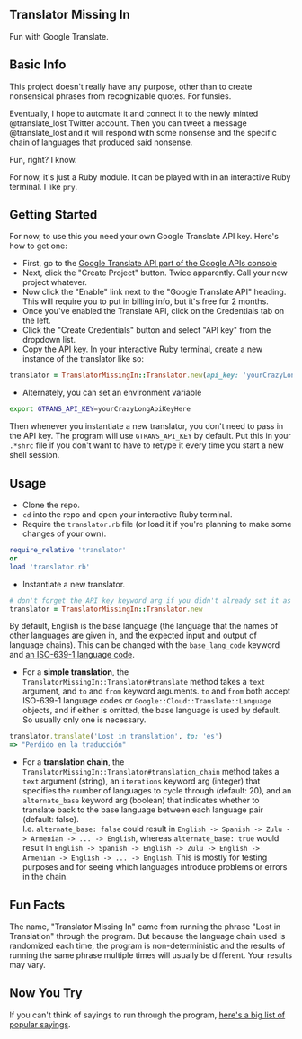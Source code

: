 ## Translator Missing In
Fun with Google Translate.

## Basic Info
This project doesn't really have any purpose, other than to create nonsensical phrases from recognizable quotes. For funsies.

Eventually, I hope to automate it and connect it to the newly minted @translate_lost Twitter account. Then you can tweet a message @translate_lost and it will respond with some nonsense and the specific chain of languages that produced said nonsense.

Fun, right? I know.

For now, it's just a Ruby module. It can be played with in an interactive Ruby terminal. I like `pry`.

## Getting Started
For now, to use this you need your own Google Translate API key. Here's how to get one:
* First, go to the [Google Translate API part of the Google APIs console](https://console.developers.google.com/apis/api/translate/overview)
* Next, click the "Create Project" button. Twice apparently. Call your new project whatever.
* Now click the "Enable" link next to the "Google Translate API" heading. This will require you to put in billing info, but it's free for 2 months.
* Once you've enabled the Translate API, click on the Credentials tab on the left.
* Click the "Create Credentials" button and select "API key" from the dropdown list.
* Copy the API key. In your interactive Ruby terminal, create a new instance of the translator like so:
```rb
translator = TranslatorMissingIn::Translator.new(api_key: 'yourCrazyLongApiKeyHere')
```
* Alternately, you can set an environment variable
```sh
export GTRANS_API_KEY=yourCrazyLongApiKeyHere
```
Then whenever you instantiate a new translator, you don't need to pass in the API key. The program will use `GTRANS_API_KEY` by default. Put this in your `.*shrc` file if you don't want to have to retype it every time you start a new shell session.

## Usage
* Clone the repo.
* `cd` into the repo and open your interactive Ruby terminal.
* Require the `translator.rb` file (or load it if you're planning to make some changes of your own).
```rb
require_relative 'translator'
or
load 'translator.rb'
```
* Instantiate a new translator.
```rb
# don't forget the API key keyword arg if you didn't already set it as an env var
translator = TranslatorMissingIn::Translator.new 
```
By default, English is the base language (the language that the names of other languages are given in, and the expected input and output of language chains). This can be changed with the `base_lang_code` keyword and [an ISO-639-1 language code](https://en.wikipedia.org/wiki/List_of_ISO_639-1_codes).
* For a **simple translation**, the `TranslatorMissingIn::Translator#translate` method takes a `text` argument, and `to` and `from` keyword arguments. `to` and `from` both accept ISO-639-1 language codes or `Google::Cloud::Translate::Language` objects, and if either  is omitted, the base language is used by default. So usually only one is necessary.
```rb
translator.translate('Lost in translation', to: 'es')
=> "Perdido en la traducción"
```
* For a **translation chain**, the `TranslatorMissingIn::Translator#translation_chain` method takes a `text` argument (string), an `iterations` keyword arg (integer) that specifies the number of languages to cycle through (default: 20), and an `alternate_base` keyword arg (boolean) that indicates whether to translate back to the base language between each language pair (default: false).  
I.e. `alternate_base: false` could result in `English -> Spanish -> Zulu -> Armenian -> ... -> English`, whereas `alternate_base: true` would result in `English -> Spanish -> English -> Zulu -> English -> Armenian -> English -> ... -> English`. This is mostly for testing purposes and for seeing which languages introduce problems or errors in the chain.

## Fun Facts
The name, "Translator Missing In" came from running the phrase "Lost in Translation" through the program. But because the language chain used is randomized each time, the program is non-deterministic and the results of running the same phrase multiple times will usually be different. Your results may vary.

## Now You Try
If you can't think of sayings to run through the program, [here's a big list of popular sayings](http://www.curatedquotes.com/famous-quotes/).
